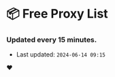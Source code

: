 # :package: Free Proxy List
### Updated every 15 minutes.

- Last updated: `2024-06-14 09:15`

:heart:

